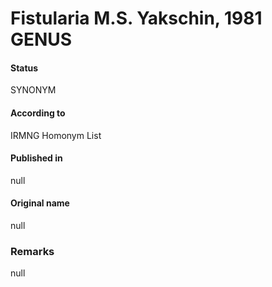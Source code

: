 Fistularia M.S. Yakschin, 1981 GENUS
=======

#### Status
SYNONYM

#### According to
IRMNG Homonym List

#### Published in
null

#### Original name
null

### Remarks
null